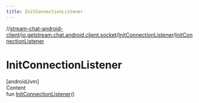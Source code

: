 ```yaml
---
title: InitConnectionListener
---
```

//[stream-chat-android-client](../../../index.md)/[io.getstream.chat.android.client.socket](../index.md)/[InitConnectionListener](index.md)/[InitConnectionListener](InitConnectionListener.md)



# InitConnectionListener  
[androidJvm]  
Content  
fun [InitConnectionListener](InitConnectionListener.md)()  



